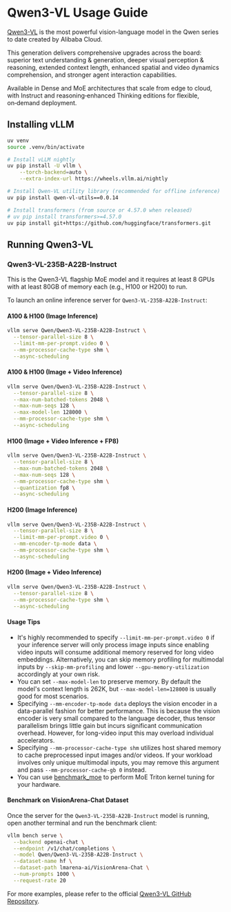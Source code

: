 # Qwen3-VL Usage Guide
[Qwen3-VL](https://github.com/QwenLM/Qwen3-VL) is the most powerful vision-language model in the Qwen series to date created by Alibaba Cloud. 

This generation delivers comprehensive upgrades across the board: superior text understanding & generation, deeper visual perception & reasoning, extended context length, enhanced spatial and video dynamics comprehension, and stronger agent interaction capabilities.

Available in Dense and MoE architectures that scale from edge to cloud, with Instruct and reasoning‑enhanced Thinking editions for flexible, on‑demand deployment.


## Installing vLLM

```bash
uv venv
source .venv/bin/activate

# Install vLLM nightly
uv pip install -U vllm \
    --torch-backend=auto \
    --extra-index-url https://wheels.vllm.ai/nightly

# Install Qwen-VL utility library (recommended for offline inference)
uv pip install qwen-vl-utils==0.0.14

# Install transformers (from source or 4.57.0 when released)
# uv pip install transformers>=4.57.0
uv pip install git+https://github.com/huggingface/transformers.git
```


## Running Qwen3-VL


### Qwen3-VL-235B-A22B-Instruct
This is the Qwen3-VL flagship MoE model and it requires at least 8 GPUs with at least 80GB of memory each (e.g., H100 or H200) to run.

To launch an online inference server for `Qwen3-VL-235B-A22B-Instruct`:

#### A100 & H100 (Image Inference)
```bash
vllm serve Qwen/Qwen3-VL-235B-A22B-Instruct \
  --tensor-parallel-size 8 \
  --limit-mm-per-prompt.video 0 \
  --mm-processor-cache-type shm \
  --async-scheduling
```

#### A100 & H100 (Image + Video Inference)
```bash
vllm serve Qwen/Qwen3-VL-235B-A22B-Instruct \
  --tensor-parallel-size 8 \
  --max-num-batched-tokens 2048 \
  --max-num-seqs 128 \
  --max-model-len 128000 \
  --mm-processor-cache-type shm \
  --async-scheduling
```

#### H100 (Image + Video Inference + FP8)
```bash
vllm serve Qwen/Qwen3-VL-235B-A22B-Instruct \
  --tensor-parallel-size 8 \
  --max-num-batched-tokens 2048 \
  --max-num-seqs 128 \
  --mm-processor-cache-type shm \
  --quantization fp8 \
  --async-scheduling
```

#### H200 (Image Inference)
```bash
vllm serve Qwen/Qwen3-VL-235B-A22B-Instruct \
  --tensor-parallel-size 8 \
  --limit-mm-per-prompt.video 0 \
  --mm-encoder-tp-mode data \
  --mm-processor-cache-type shm \
  --async-scheduling
```

#### H200 (Image + Video Inference)
```bash
vllm serve Qwen/Qwen3-VL-235B-A22B-Instruct \
  --tensor-parallel-size 8 \
  --mm-processor-cache-type shm \
  --async-scheduling
```

####  Usage Tips
- It's highly recommended to specify `--limit-mm-per-prompt.video 0` if your inference server will only process image inputs since enabling video inputs will consume additional memory reserved for long video embeddings. Alternatively, you can skip memory profiling for multimodal inputs by `--skip-mm-profiling` and lower `--gpu-memory-utilization` accordingly at your own risk.
- You can set `--max-model-len` to preserve memory. By default the model's context length is 262K, but `--max-model-len=128000` is usually good for most scenarios.
- Specifying `--mm-encoder-tp-mode data` deploys the vision encoder in a data-parallel fashion for better performance. This is because the vision encoder is very small compared to the language decoder, thus tensor parallelism brings little gain but incurs significant communication overhead. However, for long-video input this may overload individual accelerators.
- Specifying `--mm-processor-cache-type shm` utilizes host shared memory to cache preprocessed input images and/or videos. If your workload involves only unique multimodal inputs, you may remove this argument and pass `--mm-processor-cache-gb 0` instead.
- You can use [benchmark_moe](https://github.com/vllm-project/vllm/blob/main/benchmarks/kernels/benchmark_moe.py) to perform MoE Triton kernel tuning for your hardware.


#### Benchmark on VisionArena-Chat Dataset

Once the server for the `Qwen3-VL-235B-A22B-Instruct` model is running, open another terminal and run the benchmark client:

```bash
vllm bench serve \
  --backend openai-chat \
  --endpoint /v1/chat/completions \
  --model Qwen/Qwen3-VL-235B-A22B-Instruct \
  --dataset-name hf \
  --dataset-path lmarena-ai/VisionArena-Chat \
  --num-prompts 1000 \
  --request-rate 20
```

For more examples, please refer to the official [Qwen3-VL GitHub Repository](https://github.com/QwenLM/Qwen3-VL).
